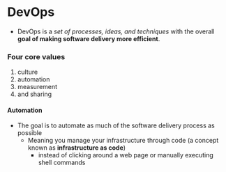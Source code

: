 # DevOps
-  DevOps is a *set of processes, ideas, and techniques* with the overall **goal of making software delivery more efficient**.

### Four core values
1.  culture
2.  automation
3.  measurement
4.  and sharing

#### Automation
-  The goal is to automate as much of the software delivery process as possible
    -  Meaning you manage your infrastructure through code (a concept known as **infrastructure as code**)
        -  instead of clicking around a web page or manually executing shell commands
